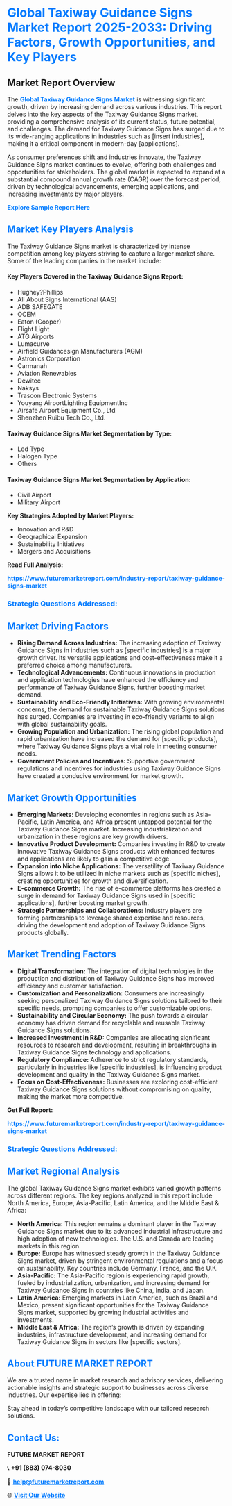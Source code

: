 <h1 style="color: #007BFF;">Global Taxiway Guidance Signs Market Report 2025-2033: Driving Factors, Growth Opportunities, and Key Players</h1>

<section id="overview">
<h2>Market Report Overview</h2>
<p>The <a href="https://www.futuremarketreport.com/industry-report/taxiway-guidance-signs-market" style="color: #007BFF; text-decoration: none;"><strong>Global Taxiway Guidance Signs Market</strong></a> is witnessing significant growth, driven by increasing demand across various industries. This report delves into the key aspects of the Taxiway Guidance Signs market, providing a comprehensive analysis of its current status, future potential, and challenges. The demand for Taxiway Guidance Signs has surged due to its wide-ranging applications in industries such as [insert industries], making it a critical component in modern-day [applications].</p>
<p>As consumer preferences shift and industries innovate, the Taxiway Guidance Signs market continues to evolve, offering both challenges and opportunities for stakeholders. The global market is expected to expand at a substantial compound annual growth rate (CAGR) over the forecast period, driven by technological advancements, emerging applications, and increasing investments by major players.</p>
</section>

<section id="overview">
<p><a href="https://www.futuremarketreport.com/request-sample/reportId=29146" style="color: #007BFF; text-decoration: none;"><strong>Explore Sample Report Here</strong></a></p>
</section>

<section id="key-players">
<h2 style="color: #007BFF;">Market Key Players Analysis</h2>
<p>The Taxiway Guidance Signs market is characterized by intense competition among key players striving to capture a larger market share. Some of the leading companies in the market include:</p>
<h4>Key Players Covered in the Taxiway Guidance Signs Report:</h4>
<ul><li>Hughey?Phillips</li><li>All About Signs International (AAS)</li><li>ADB SAFEGATE</li><li>OCEM</li><li>Eaton (Cooper)</li><li>Flight Light</li><li>ATG Airports</li><li>Lumacurve</li><li>Airfield Guidancesign Manufacturers (AGM)</li><li>Astronics Corporation</li><li>Carmanah</li><li>Aviation Renewables</li><li>Dewitec</li><li>Naksys</li><li>Trascon Electronic Systems</li><li>Youyang AirportLighting EquipmentInc</li><li>Airsafe Airport Equipment Co., Ltd</li><li>Shenzhen Ruibu Tech Co., Ltd.</li></ul>
<h4>Taxiway Guidance Signs Market Segmentation by Type:</h4>
<ul><li>Led Type</li><li>Halogen Type</li><li>Others</li></ul>

<h4>Taxiway Guidance Signs Market Segmentation by Application:</h4>
<ul><li>Civil Airport</li><li>Military Airport</li></ul>
<p><strong>Key Strategies Adopted by Market Players:</strong></p>
<ul>
<li>Innovation and R&D</li>
<li>Geographical Expansion</li>
<li>Sustainability Initiatives</li>
<li>Mergers and Acquisitions</li>
</ul>
</section>

<section>
<p><strong>Read Full Analysis: </strong></p><a href="https://www.futuremarketreport.com/industry-report/taxiway-guidance-signs-market" style="color: #007BFF; text-decoration: none;"><strong>https://www.futuremarketreport.com/industry-report/taxiway-guidance-signs-market</strong></a>
<h3 style="color: #007BFF;">Strategic Questions Addressed:</h3>
</section>

<section id="driving-factors">
<h2 style="color: #007BFF;">Market Driving Factors</h2>
<ul>
<li><strong>Rising Demand Across Industries:</strong> The increasing adoption of Taxiway Guidance Signs in industries such as [specific industries] is a major growth driver. Its versatile applications and cost-effectiveness make it a preferred choice among manufacturers.</li>
<li><strong>Technological Advancements:</strong> Continuous innovations in production and application technologies have enhanced the efficiency and performance of Taxiway Guidance Signs, further boosting market demand.</li>
<li><strong>Sustainability and Eco-Friendly Initiatives:</strong> With growing environmental concerns, the demand for sustainable Taxiway Guidance Signs solutions has surged. Companies are investing in eco-friendly variants to align with global sustainability goals.</li>
<li><strong>Growing Population and Urbanization:</strong> The rising global population and rapid urbanization have increased the demand for [specific products], where Taxiway Guidance Signs plays a vital role in meeting consumer needs.</li>
<li><strong>Government Policies and Incentives:</strong> Supportive government regulations and incentives for industries using Taxiway Guidance Signs have created a conducive environment for market growth.</li>
</ul>
</section>

<section id="growth-opportunities">
<h2 style="color: #007BFF;">Market Growth Opportunities</h2>
<ul>
<li><strong>Emerging Markets:</strong> Developing economies in regions such as Asia-Pacific, Latin America, and Africa present untapped potential for the Taxiway Guidance Signs market. Increasing industrialization and urbanization in these regions are key growth drivers.</li>
<li><strong>Innovative Product Development:</strong> Companies investing in R&D to create innovative Taxiway Guidance Signs products with enhanced features and applications are likely to gain a competitive edge.</li>
<li><strong>Expansion into Niche Applications:</strong> The versatility of Taxiway Guidance Signs allows it to be utilized in niche markets such as [specific niches], creating opportunities for growth and diversification.</li>
<li><strong>E-commerce Growth:</strong> The rise of e-commerce platforms has created a surge in demand for Taxiway Guidance Signs used in [specific applications], further boosting market growth.</li>
<li><strong>Strategic Partnerships and Collaborations:</strong> Industry players are forming partnerships to leverage shared expertise and resources, driving the development and adoption of Taxiway Guidance Signs products globally.</li>
</ul>
</section>

<section id="trending-factors">
<h2 style="color: #007BFF;">Market Trending Factors</h2>
<ul>
<li><strong>Digital Transformation:</strong> The integration of digital technologies in the production and distribution of Taxiway Guidance Signs has improved efficiency and customer satisfaction.</li>
<li><strong>Customization and Personalization:</strong> Consumers are increasingly seeking personalized Taxiway Guidance Signs solutions tailored to their specific needs, prompting companies to offer customizable options.</li>
<li><strong>Sustainability and Circular Economy:</strong> The push towards a circular economy has driven demand for recyclable and reusable Taxiway Guidance Signs solutions.</li>
<li><strong>Increased Investment in R&D:</strong> Companies are allocating significant resources to research and development, resulting in breakthroughs in Taxiway Guidance Signs technology and applications.</li>
<li><strong>Regulatory Compliance:</strong> Adherence to strict regulatory standards, particularly in industries like [specific industries], is influencing product development and quality in the Taxiway Guidance Signs market.</li>
<li><strong>Focus on Cost-Effectiveness:</strong> Businesses are exploring cost-efficient Taxiway Guidance Signs solutions without compromising on quality, making the market more competitive.</li>
</ul>
</section>

<section>
<p><strong>Get Full Report: </strong></p><a href="https://www.futuremarketreport.com/industry-report/taxiway-guidance-signs-market" style="color: #007BFF; text-decoration: none;"><strong>https://www.futuremarketreport.com/industry-report/taxiway-guidance-signs-market</strong></a>
<h3 style="color: #007BFF;">Strategic Questions Addressed:</h3>
</section>


<section id="regional-analysis">
<h2 style="color: #007BFF;">Market Regional Analysis</h2>
<p>The global Taxiway Guidance Signs market exhibits varied growth patterns across different regions. The key regions analyzed in this report include North America, Europe, Asia-Pacific, Latin America, and the Middle East & Africa:</p>
<ul>
<li><strong>North America:</strong> This region remains a dominant player in the Taxiway Guidance Signs market due to its advanced industrial infrastructure and high adoption of new technologies. The U.S. and Canada are leading markets in this region.</li>
<li><strong>Europe:</strong> Europe has witnessed steady growth in the Taxiway Guidance Signs market, driven by stringent environmental regulations and a focus on sustainability. Key countries include Germany, France, and the U.K.</li>
<li><strong>Asia-Pacific:</strong> The Asia-Pacific region is experiencing rapid growth, fueled by industrialization, urbanization, and increasing demand for Taxiway Guidance Signs in countries like China, India, and Japan.</li>
<li><strong>Latin America:</strong> Emerging markets in Latin America, such as Brazil and Mexico, present significant opportunities for the Taxiway Guidance Signs market, supported by growing industrial activities and investments.</li>
<li><strong>Middle East & Africa:</strong> The region’s growth is driven by expanding industries, infrastructure development, and increasing demand for Taxiway Guidance Signs in sectors like [specific sectors].</li>
</ul>
</section>

<footer>
<h2 style="color: #007BFF;">About FUTURE MARKET REPORT</h2>
<p>We are a trusted name in market research and advisory services, delivering actionable insights and strategic support to businesses across diverse industries. Our expertise lies in offering:</p>

<p>Stay ahead in today’s competitive landscape with our tailored research solutions.</p>

<h2 style="color: #007BFF;">Contact Us:</h2>
<p><strong>FUTURE MARKET REPORT</strong></p>
<p>📞 <strong>+91 (883) 074-8030</strong></p>
<p>📧 <strong><a href="mailto:help@futuremarketreport.com" style="color: #007BFF;">help@futuremarketreport.com</a></strong></p>
<p>🌐 <strong><a href="https://www.futuremarketreport.com/" style="color: #007BFF;">Visit Our Website</a></strong></p>
</footer>